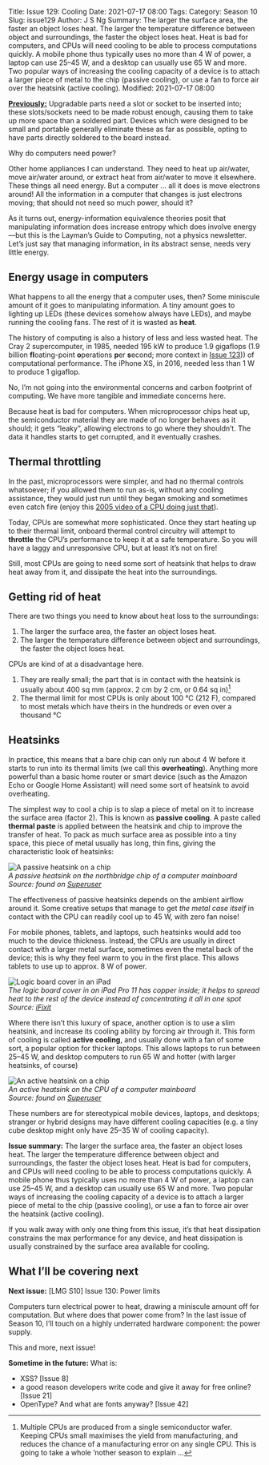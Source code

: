 Title: Issue 129: Cooling
Date: 2021-07-17 08:00
Tags: 
Category: Season 10
Slug: issue129
Author: J S Ng
Summary: The larger the surface area, the faster an object loses heat. The larger the temperature difference between object and surroundings, the faster the object loses heat. Heat is bad for computers, and CPUs will need cooling to be able to process computations quickly. A mobile phone thus typically uses no more than 4 W of power, a laptop can use 25–45 W, and a desktop can usually use 65 W and more. Two popular ways of increasing the cooling capacity of a device is to attach a larger piece of metal to the chip (passive cooling), or use a fan to force air over the heatsink (active cooling).
Modified: 2021-07-17 08:00

[**Previously:**](https://buttondown.email/laymansguide/archive/) Upgradable parts need a slot or socket to be inserted into; these slots/sockets need to be made robust enough, causing them to take up more space than a soldered part. Devices which were designed to be small and portable generally eliminate these as far as possible, opting to have parts directly soldered to the board instead.

Why do computers need power?

Other home appliances I can understand. They need to heat up air/water, move air/water around, or extract heat from air/water to move it elsewhere. These things all need energy. But a computer … all it does is move electrons around! All the information in a computer that changes is just electrons moving; that should not need so much power, should it?

As it turns out, energy-information equivalence theories posit that manipulating information does increase entropy which does involve energy—but this is the Layman’s Guide to Computing, not a physics newsletter. Let’s just say that managing information, in its abstract sense, needs very little energy.

## Energy usage in computers

What happens to all the energy that a computer uses, then? Some miniscule amount of it goes to manipulating information. A tiny amount goes to lighting up LEDs (these devices somehow always have LEDs), and maybe running the cooling fans. The rest of it is wasted as **heat**.

The history of computing is also a history of less and less wasted heat. The Cray 2 supercomputer, in 1985, needed 195 kW to produce 1.9 gigaflops (1.9 billion **fl**oating-point **o**perations **p**er **s**econd; more context in [Issue 123]({filename}/season10/issue123/issue123.md))) of computational performance. The iPhone XS, in 2016, needed less than 1 W to produce 1 gigaflop.

No, I’m not going into the environmental concerns and carbon footprint of computing. We have more tangible and immediate concerns here.

Because heat is bad for computers. When microprocessor chips heat up, the semiconductor material they are made of no longer behaves as it should; it gets “leaky”, allowing electrons to go where they shouldn’t. The data it handles starts to get corrupted, and it eventually crashes.

## Thermal throttling

In the past, microprocessors were simpler, and had no thermal controls whatsoever; if you allowed them to run as-is, without any cooling assistance, they would just run until they began smoking and sometimes even catch fire (enjoy this [2005 video of a CPU doing just that](https://www.youtube.com/watch?v=Xf0VuRG7MN4&t=99s)).

Today, CPUs are somewhat more sophisticated. Once they start heating up to their thermal limit, onboard thermal control circuitry will attempt to **throttle** the CPU’s performance to keep it at a safe temperature. So you will have a laggy and unresponsive CPU, but at least it’s not on fire!

Still, most CPUs are going to need some sort of heatsink that helps to draw heat away from it, and dissipate the heat into the surroundings.

## Getting rid of heat

There are two things you need to know about heat loss to the surroundings:

1. The larger the surface area, the faster an object loses heat.
2. The larger the temperature difference between object and surroundings, the faster the object loses heat.

CPUs are kind of at a disadvantage here.

1. They are really small; the part that is in contact with the heatsink is usually about 400 sq mm (approx. 2 cm by 2 cm, or 0.64 sq in)[^1]
2. The thermal limit for most CPUs is only about 100 °C (212 F), compared to most metals which have theirs in the hundreds or even over a thousand °C

[^1]: Multiple CPUs are produced from a single semiconductor wafer. Keeping CPUs small maximises the yield from manufacturing, and reduces the chance of a manufacturing error on any single CPU. This is going to take a whole ’nother season to explain …

## Heatsinks

In practice, this means that a bare chip can only run about 4 W before it starts to run into its thermal limits (we call this **overheating**). Anything more powerful than a basic home router or smart device (such as the Amazon Echo or Google Home Assistant) will need some sort of heatsink to avoid overheating.

The simplest way to cool a chip is to slap a piece of metal on it to increase the surface area (factor 2). This is known as **passive cooling**. A paste called **thermal paste** is applied between the heatsink and chip to improve the transfer of heat. To pack as much surface area as possible into a tiny space, this piece of metal usually has long, thin fins, giving the characteristic look of heatsinks:

![A passive heatsink on a chip]({attach}/season10/issue129/issue129_01.jpg)  
*A passive heatsink on the northbridge chip of a computer mainboard<br />Source: found on [Superuser](https://superuser.com/questions/1043094/difference-between-active-and-passive-heatsink)*    

The effectiveness of passive heatsinks depends on the ambient airflow around it. Some creative setups that manage to get *the metal case itself* in contact with the CPU can readily cool up to 45 W, with zero fan noise!

For mobile phones, tablets, and laptops, such heatsinks would add too much to the device thickness. Instead, the CPUs are usually in direct contact with a larger metal surface, sometimes even the metal back of the device; this is why they feel warm to you in the first place. This allows tablets to use up to approx. 8 W of power.

![Logic board cover in an iPad]({attach}/season10/issue129/issue129_02.jpg)  
*The logic board cover in an iPad Pro 11 has copper inside; it helps to spread heat to the rest of the device instead of concentrating it all in one spot<br />Source: [iFixit](https://www.ifixit.com/Teardown/iPad+Pro+11-Inch+Teardown/115457)*    

Where there isn’t this luxury of space, another option is to use a slim heatsink, and increase its cooling ability by forcing air through it. This form of cooling is called **active cooling**, and usually done with a fan of some sort, a popular option for thicker laptops. This allows laptops to run between 25–45 W, and desktop computers to run 65 W and hotter (with larger heatsinks, of course)

![An active heatsink on a chip]({attach}/season10/issue129/issue129_03.jpg)  
*An active heatsink on the CPU of a computer mainboard<br />Source: found on [Superuser](https://superuser.com/questions/1043094/difference-between-active-and-passive-heatsink)*    

These numbers are for stereotypical mobile devices, laptops, and desktops; stranger or hybrid designs may have different cooling capacities (e.g. a tiny cube desktop might only have 25–35 W of cooling capacity).

**Issue summary:** The larger the surface area, the faster an object loses heat. The larger the temperature difference between object and surroundings, the faster the object loses heat. Heat is bad for computers, and CPUs will need cooling to be able to process computations quickly. A mobile phone thus typically uses no more than 4 W of power, a laptop can use 25–45 W, and a desktop can usually use 65 W and more. Two popular ways of increasing the cooling capacity of a device is to attach a larger piece of metal to the chip (passive cooling), or use a fan to force air over the heatsink (active cooling).

If you walk away with only one thing from this issue, it’s that heat dissipation constrains the max performance for any device, and heat dissipation is usually constrained by the surface area available for cooling.

## What I’ll be covering next

**Next issue:** [LMG S10] Issue 130: Power limits

Computers turn electrical power to heat, drawing a miniscule amount off for computation. But where does that power come from? In the last issue of Season 10, I’ll touch on a highly underrated hardware component: the power supply.

This and more, next issue!

**Sometime in the future:** What is:

- XSS? [Issue 8]
- a good reason developers write code and give it away for free online? [Issue 21]
- OpenType? And what are fonts anyway? [Issue 42]
